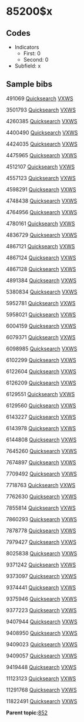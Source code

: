 # 85200$x

## Codes

-   Indicators
    -   First: 0
    -   Second: 0
-   Subfield: x

## Sample bibs

491069 [Quicksearch](https://search.library.yale.edu/catalog/491069) [VXWS](http://prodorbis.library.yale.edu:7014/vxws/GetHoldingsService?bibId=491069)

3501793 [Quicksearch](https://search.library.yale.edu/catalog/3501793) [VXWS](http://prodorbis.library.yale.edu:7014/vxws/GetHoldingsService?bibId=3501793)

4260385 [Quicksearch](https://search.library.yale.edu/catalog/4260385) [VXWS](http://prodorbis.library.yale.edu:7014/vxws/GetHoldingsService?bibId=4260385)

4400490 [Quicksearch](https://search.library.yale.edu/catalog/4400490) [VXWS](http://prodorbis.library.yale.edu:7014/vxws/GetHoldingsService?bibId=4400490)

4424035 [Quicksearch](https://search.library.yale.edu/catalog/4424035) [VXWS](http://prodorbis.library.yale.edu:7014/vxws/GetHoldingsService?bibId=4424035)

4475965 [Quicksearch](https://search.library.yale.edu/catalog/4475965) [VXWS](http://prodorbis.library.yale.edu:7014/vxws/GetHoldingsService?bibId=4475965)

4512107 [Quicksearch](https://search.library.yale.edu/catalog/4512107) [VXWS](http://prodorbis.library.yale.edu:7014/vxws/GetHoldingsService?bibId=4512107)

4557123 [Quicksearch](https://search.library.yale.edu/catalog/4557123) [VXWS](http://prodorbis.library.yale.edu:7014/vxws/GetHoldingsService?bibId=4557123)

4598291 [Quicksearch](https://search.library.yale.edu/catalog/4598291) [VXWS](http://prodorbis.library.yale.edu:7014/vxws/GetHoldingsService?bibId=4598291)

4748438 [Quicksearch](https://search.library.yale.edu/catalog/4748438) [VXWS](http://prodorbis.library.yale.edu:7014/vxws/GetHoldingsService?bibId=4748438)

4764956 [Quicksearch](https://search.library.yale.edu/catalog/4764956) [VXWS](http://prodorbis.library.yale.edu:7014/vxws/GetHoldingsService?bibId=4764956)

4780161 [Quicksearch](https://search.library.yale.edu/catalog/4780161) [VXWS](http://prodorbis.library.yale.edu:7014/vxws/GetHoldingsService?bibId=4780161)

4836729 [Quicksearch](https://search.library.yale.edu/catalog/4836729) [VXWS](http://prodorbis.library.yale.edu:7014/vxws/GetHoldingsService?bibId=4836729)

4867121 [Quicksearch](https://search.library.yale.edu/catalog/4867121) [VXWS](http://prodorbis.library.yale.edu:7014/vxws/GetHoldingsService?bibId=4867121)

4867124 [Quicksearch](https://search.library.yale.edu/catalog/4867124) [VXWS](http://prodorbis.library.yale.edu:7014/vxws/GetHoldingsService?bibId=4867124)

4867128 [Quicksearch](https://search.library.yale.edu/catalog/4867128) [VXWS](http://prodorbis.library.yale.edu:7014/vxws/GetHoldingsService?bibId=4867128)

4891384 [Quicksearch](https://search.library.yale.edu/catalog/4891384) [VXWS](http://prodorbis.library.yale.edu:7014/vxws/GetHoldingsService?bibId=4891384)

5380834 [Quicksearch](https://search.library.yale.edu/catalog/5380834) [VXWS](http://prodorbis.library.yale.edu:7014/vxws/GetHoldingsService?bibId=5380834)

5952781 [Quicksearch](https://search.library.yale.edu/catalog/5952781) [VXWS](http://prodorbis.library.yale.edu:7014/vxws/GetHoldingsService?bibId=5952781)

5958021 [Quicksearch](https://search.library.yale.edu/catalog/5958021) [VXWS](http://prodorbis.library.yale.edu:7014/vxws/GetHoldingsService?bibId=5958021)

6004159 [Quicksearch](https://search.library.yale.edu/catalog/6004159) [VXWS](http://prodorbis.library.yale.edu:7014/vxws/GetHoldingsService?bibId=6004159)

6079371 [Quicksearch](https://search.library.yale.edu/catalog/6079371) [VXWS](http://prodorbis.library.yale.edu:7014/vxws/GetHoldingsService?bibId=6079371)

6098985 [Quicksearch](https://search.library.yale.edu/catalog/6098985) [VXWS](http://prodorbis.library.yale.edu:7014/vxws/GetHoldingsService?bibId=6098985)

6102299 [Quicksearch](https://search.library.yale.edu/catalog/6102299) [VXWS](http://prodorbis.library.yale.edu:7014/vxws/GetHoldingsService?bibId=6102299)

6122604 [Quicksearch](https://search.library.yale.edu/catalog/6122604) [VXWS](http://prodorbis.library.yale.edu:7014/vxws/GetHoldingsService?bibId=6122604)

6126209 [Quicksearch](https://search.library.yale.edu/catalog/6126209) [VXWS](http://prodorbis.library.yale.edu:7014/vxws/GetHoldingsService?bibId=6126209)

6129551 [Quicksearch](https://search.library.yale.edu/catalog/6129551) [VXWS](http://prodorbis.library.yale.edu:7014/vxws/GetHoldingsService?bibId=6129551)

6129560 [Quicksearch](https://search.library.yale.edu/catalog/6129560) [VXWS](http://prodorbis.library.yale.edu:7014/vxws/GetHoldingsService?bibId=6129560)

6143227 [Quicksearch](https://search.library.yale.edu/catalog/6143227) [VXWS](http://prodorbis.library.yale.edu:7014/vxws/GetHoldingsService?bibId=6143227)

6143978 [Quicksearch](https://search.library.yale.edu/catalog/6143978) [VXWS](http://prodorbis.library.yale.edu:7014/vxws/GetHoldingsService?bibId=6143978)

6144808 [Quicksearch](https://search.library.yale.edu/catalog/6144808) [VXWS](http://prodorbis.library.yale.edu:7014/vxws/GetHoldingsService?bibId=6144808)

7645260 [Quicksearch](https://search.library.yale.edu/catalog/7645260) [VXWS](http://prodorbis.library.yale.edu:7014/vxws/GetHoldingsService?bibId=7645260)

7674897 [Quicksearch](https://search.library.yale.edu/catalog/7674897) [VXWS](http://prodorbis.library.yale.edu:7014/vxws/GetHoldingsService?bibId=7674897)

7709492 [Quicksearch](https://search.library.yale.edu/catalog/7709492) [VXWS](http://prodorbis.library.yale.edu:7014/vxws/GetHoldingsService?bibId=7709492)

7718763 [Quicksearch](https://search.library.yale.edu/catalog/7718763) [VXWS](http://prodorbis.library.yale.edu:7014/vxws/GetHoldingsService?bibId=7718763)

7762630 [Quicksearch](https://search.library.yale.edu/catalog/7762630) [VXWS](http://prodorbis.library.yale.edu:7014/vxws/GetHoldingsService?bibId=7762630)

7855814 [Quicksearch](https://search.library.yale.edu/catalog/7855814) [VXWS](http://prodorbis.library.yale.edu:7014/vxws/GetHoldingsService?bibId=7855814)

7860293 [Quicksearch](https://search.library.yale.edu/catalog/7860293) [VXWS](http://prodorbis.library.yale.edu:7014/vxws/GetHoldingsService?bibId=7860293)

7878778 [Quicksearch](https://search.library.yale.edu/catalog/7878778) [VXWS](http://prodorbis.library.yale.edu:7014/vxws/GetHoldingsService?bibId=7878778)

7979427 [Quicksearch](https://search.library.yale.edu/catalog/7979427) [VXWS](http://prodorbis.library.yale.edu:7014/vxws/GetHoldingsService?bibId=7979427)

8025838 [Quicksearch](https://search.library.yale.edu/catalog/8025838) [VXWS](http://prodorbis.library.yale.edu:7014/vxws/GetHoldingsService?bibId=8025838)

9371242 [Quicksearch](https://search.library.yale.edu/catalog/9371242) [VXWS](http://prodorbis.library.yale.edu:7014/vxws/GetHoldingsService?bibId=9371242)

9373097 [Quicksearch](https://search.library.yale.edu/catalog/9373097) [VXWS](http://prodorbis.library.yale.edu:7014/vxws/GetHoldingsService?bibId=9373097)

9374441 [Quicksearch](https://search.library.yale.edu/catalog/9374441) [VXWS](http://prodorbis.library.yale.edu:7014/vxws/GetHoldingsService?bibId=9374441)

9375946 [Quicksearch](https://search.library.yale.edu/catalog/9375946) [VXWS](http://prodorbis.library.yale.edu:7014/vxws/GetHoldingsService?bibId=9375946)

9377223 [Quicksearch](https://search.library.yale.edu/catalog/9377223) [VXWS](http://prodorbis.library.yale.edu:7014/vxws/GetHoldingsService?bibId=9377223)

9407944 [Quicksearch](https://search.library.yale.edu/catalog/9407944) [VXWS](http://prodorbis.library.yale.edu:7014/vxws/GetHoldingsService?bibId=9407944)

9408950 [Quicksearch](https://search.library.yale.edu/catalog/9408950) [VXWS](http://prodorbis.library.yale.edu:7014/vxws/GetHoldingsService?bibId=9408950)

9409023 [Quicksearch](https://search.library.yale.edu/catalog/9409023) [VXWS](http://prodorbis.library.yale.edu:7014/vxws/GetHoldingsService?bibId=9409023)

9409057 [Quicksearch](https://search.library.yale.edu/catalog/9409057) [VXWS](http://prodorbis.library.yale.edu:7014/vxws/GetHoldingsService?bibId=9409057)

9419448 [Quicksearch](https://search.library.yale.edu/catalog/9419448) [VXWS](http://prodorbis.library.yale.edu:7014/vxws/GetHoldingsService?bibId=9419448)

11123123 [Quicksearch](https://search.library.yale.edu/catalog/11123123) [VXWS](http://prodorbis.library.yale.edu:7014/vxws/GetHoldingsService?bibId=11123123)

11291768 [Quicksearch](https://search.library.yale.edu/catalog/11291768) [VXWS](http://prodorbis.library.yale.edu:7014/vxws/GetHoldingsService?bibId=11291768)

11822491 [Quicksearch](https://search.library.yale.edu/catalog/11822491) [VXWS](http://prodorbis.library.yale.edu:7014/vxws/GetHoldingsService?bibId=11822491)

**Parent topic:**[852](../../tags/852/852.md)

